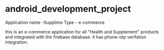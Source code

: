 # android_development_project
Application name -Supplimo
Type - e-commerce

this is an e-commerce application for all "Health and Supplement" products
and integrated with the firebase database.
it has phone-otp verifation integration.
